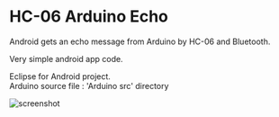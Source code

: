 HC-06 Arduino Echo
==================

Android gets an echo message from Arduino by HC-06 and Bluetooth. 

Very simple android app code.

Eclipse for Android project.<br/>
Arduino source file : 'Arduino src' directory

![screenshot](http://cfile8.uf.tistory.com/image/21381E3653A62953108254)


